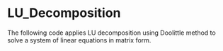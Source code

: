# LU_Decomposition
The following code applies LU decomposition using Doolittle method to solve a system of linear equations in matrix form.

